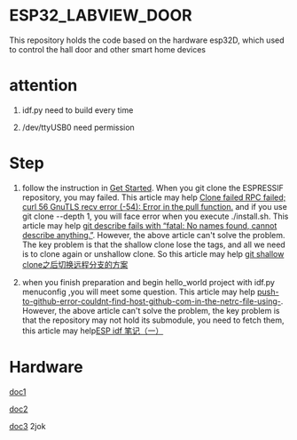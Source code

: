 # ESP32_LABVIEW_DOOR
This repository holds the code based on the hardware esp32D, which used to control the hall door and other smart home devices

# attention

1. idf.py need to build every time

2. /dev/ttyUSB0 need permission

# Step

1. follow the instruction in [Get Started](https://docs.espressif.com/projects/esp-idf/en/latest/versions.html). When you git clone the ESPRESSIF repository, you may failed. This article may help [Clone failed RPC failed; curl 56 GnuTLS recv error (-54): Error in the pull function.](https://blog.csdn.net/qq_21508727/article/details/89413590) and if you use git clone --depth 1, you will face error when you execute ./install.sh. This article may help [git describe fails with “fatal: No names found, cannot describe anything.”](https://www.e-learn.cn/content/wangluowenzhang/607297). However, the above article can't solve the problem. The key problem is that the shallow clone lose the tags, and all we need is to clone again or unshallow clone. So this article may help [git shallow clone之后切换远程分支的方案 ](https://my.oschina.net/abcfy2/blog/817432)

2. when you finish preparation and begin hello_world project with idf.py menuconfig ,you will meet some question. This article may help [push-to-github-error-couldnt-find-host-github-com-in-the-netrc-file-using-](https://stackoverflow.com/questions/2949128/push-to-github-error-couldnt-find-host-github-com-in-the-netrc-file-using-de/3605540). However, the above article can't solve the problem, the key problem is that the repository may not hold its submodule, you need to fetch them, this article may help[ESP idf 笔记（一）](https://blog.csdn.net/toopoo/article/details/97125487)

# Hardware

[doc1](https://github.com/Nicholas3388/LuaNode)

[doc2](https://github.com/SmartArduino/SZDOITWiKi/wiki/ESP8266--ESP32)

[doc3](https://pan.baidu.com/s/1i3YHhb0buYEt6IQVMntcuw) 2jok
